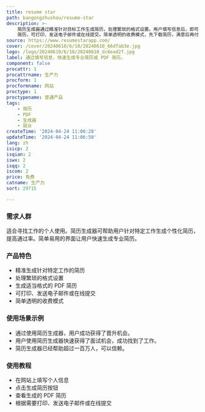```yaml
---
title: resume star
path: bangongzhushou/resume-star
description: >-
    简历生成器通过精准针对目标工作生成简历，处理繁琐的格式设置。用户填写信息后，即可立即获得适当格式的 PDF
    简历，可打印、发送电子邮件或在线提交。简单透明的收费模式，先下载简历，满意后再付费。
source: https://www.resumestarapp.com/
cover: /cover/20240610/6/10/20240610_66dfab3e.jpg
logo: /logo/20240610/6/10/20240610_dc6ead2f.jpg
label: 通过填写信息，快速生成专业简历或 PDF 简历。
component: false
procattr: 1
procattrname: 生产力
procform: 1
procformname: 网站
proctype: 1
proctypename: 普通产品
tags:
    - 简历
    - PDF
    - 生成器
    - 就业
createTime: '2024-04-24 11:06:28'
updateTime: '2024-04-24 11:06:58'
lang: zh
isicp: 2
isqian: 2
iswx: 2
isqq: 2
iscom: 2
price: 免费
catname: 生产力
sort: 29715

---
```




### 需求人群
适合寻找工作的个人使用。简历生成器可帮助用户针对特定工作生成个性化简历，提高通过率。简单易用的界面让用户快速生成专业简历。

### 产品特色
* 精准生成针对特定工作的简历
* 处理繁琐的格式设置
* 生成适当格式的 PDF 简历
* 可打印、发送电子邮件或在线提交
* 简单透明的收费模式

### 使用场景示例
* 通过使用简历生成器，用户成功获得了晋升机会。
* 用户使用简历生成器快速获得了面试机会，成功找到了工作。
* 简历生成器已经帮助超过一百万人，可以信赖。

### 使用教程
* 在网站上填写个人信息
* 点击生成简历按钮
* 查看生成的 PDF 简历
* 根据需要打印、发送电子邮件或在线提交

  
